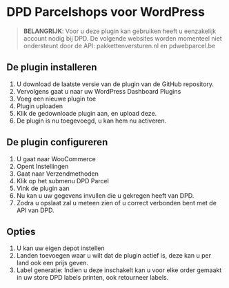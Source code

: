 
DPD Parcelshops voor WordPress
======================

> **BELANGRIJK**: Voor u deze plugin kan gebruiken heeft u eenzakelijk account nodig bij DPD. De volgende websites worden momenteel niet ondersteunt door de API: pakkettenversturen.nl en pdwebparcel.be

De plugin installeren
-------
	
   1.	U download de laatste versie van de plugin van de GitHub repository.
2. Vervolgens gaat u naar uw WordPress Dashboard
	Plugins
3. Voeg een nieuwe plugin toe
4. Plugin uploaden
5. Klik de gedownloade plugin aan, en upload deze.
6. De plugin is nu toegevoegd, u kan hem nu activeren.

De plugin configureren
--------

1. U gaat naar WooCommerce 
2. Opent Instellingen
3. Gaat naar Verzendmethoden
4. Klik op het submenu DPD Parcel
5. Vink de plugin aan
6. Nu kan u uw gegevens invullen die u gekregen heeft van DPD.
7. Zodra u opslaat zal u meteen zien of u correct verbonden bent met de API van DPD.

Opties
---------
	
1. U kan uw eigen depot instellen
2. Landen toevoegen waar u wilt dat de plugin actief is, deze kan u per land ook een prijs geven.
3. Label generatie: Indien u deze inschakelt kan u voor elke order gemaakt in uw store DPD labels printen, ook retourneer labels.
